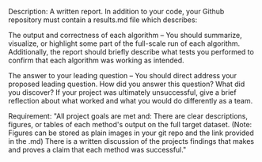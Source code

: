 Description:
  A written report. 
  In addition to your code, your Github repository must contain a results.md file which describes:

  The output and correctness of each algorithm – You should summarize, visualize, or highlight some part of the full-scale run of each algorithm. 
  Additionally, the report should briefly describe what tests you performed to confirm that each algorithm was working as intended.

  The answer to your leading question – You should direct address your proposed leading question. 
    How did you answer this question? 
    What did you discover? 
    If your project was ultimately unsuccessful, give a brief reflection about what worked and what you would do differently as a team.
  
  
 Requirement:
   "All project goals are met and:
    There are clear descriptions, figures, or tables of each method's output on the full target dataset. 
    (Note: Figures can be stored as plain images in your git repo and the link provided in the .md)
    There is a written discussion of the projects findings that makes and proves a claim that each method was successful."

